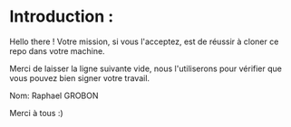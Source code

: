 # Introduction :

Hello there ! Votre mission, si vous l'acceptez, est de réussir à cloner ce repo dans votre machine.

Merci de laisser la ligne suivante vide, nous l'utiliserons pour vérifier que vous pouvez bien signer votre travail.

Nom: Raphael GROBON

Merci à tous :)
